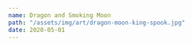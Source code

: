 ```yaml
---
name: Dragon and Smoking Moon
path: "/assets/img/art/dragon-moon-king-spook.jpg"
date: 2020-05-01
---
```

